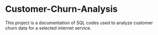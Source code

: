 # Customer-Churn-Analysis
This project is a documentation of SQL codes used  to analyze customer churn data for a selected internet service.
